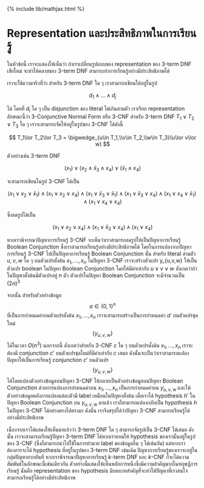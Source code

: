 {% include lib/mathjax.html %}
# Representation และประสิทธิภาพในการเรียนรู้
ในหัวข้อนี้ เราจะแสดงให้เห็นว่า ถ้าเราเปลี่ยนรูปแบบของ representation ของ 3-term DNF
เสียใหม่ จะทำให้คลาสของ 3-term DNF สามารถทำการเรียนรู้อย่างมีประสิทธิภาพได้

เราจะใช้ความจริงที่ว่า สำหรับ 3-term DNF ใด ๆ เราสามารถเขียนให้อยู่ในรูป

$$
d_1\land\dots\land d_j
$$

ได้ โดยที่ $d_i$ ใด ๆ เป็น disjunction ของ literal ไม่เกินสามตัว เราเรียก representation
ลักษณะนี้ว่า 3-Conjunctive Normal Form หรือ 3-CNF
สำหรับ 3-term DNF $T_1\lor T_2\lor T_3$ ใด ๆ เราจะสามารถจัดให้อยู่ในรูปของ 3-CNF ได้ดังนี้

$$
T_1\lor T_2\lor T_3 = \bigwedge_{u\in T_1,\\v\in T_2,\\w\in T_3}(u\lor v\lor w)
$$

ตัวอย่างเช่น 3-term DNF

$$
(x_1)\lor (x_2\land \bar{x}_3\land x_4)\lor (\bar{x}_1\land x_4)
$$

จะสามารถเขียนในรูป 3-CNF ได้เป็น

$$
(x_1\lor x_2\lor \bar{x}_1)\land (x_1\lor x_2\lor x_4)\land
(x_1\lor \bar{x}_3\lor\bar{x}_1)\land (x_1\lor \bar{x}_3\lor x_4)\land
(x_1\lor x_4\lor \bar{x}_1)\land (x_1\lor x_4\lor x_4)
$$

ซึ่งลดรูปได้เป็น

$$
(x_1\lor x_2\lor x_4)\land (x_1\lor \bar{x}_3\lor x_4)\land (x_1\lor x_4)
$$

หากเราพิจารณาปัญหาการเรียนรู้ 3-CNF จะเห็นว่าเราสามารถลดรูปให้เป็นปัญหาการเรียนรู้ Boolean Conjunction
ซึ่งเราสามารถเรียนรู้อย่างมีประสิทธิภาพได้ โดยในการแปลงจากปัญหาการเรียนรู้ 3-CNF ไปเป็นปัญหาการเรียนรู้
Boolean Conjunction นั้น สำหรับ literal สามตัว $u,v,w$ ใด ๆ บนตัวแปรตั้งต้น $x_1,\dots,x_n$ ในปัญหา 3-CNF
เราจะสร้างตัวแปร y_{u,v,w} ให้เป็นตัวแปร boolean ในปัญหา Boolean Conjunction
โดยให้มีค่าเท่ากับ $u\lor v\lor w$ สังเกตว่าถ้าในปัญหาตั้งต้นมีตัวแปรอยู่ $n$ ตัว ตัวแปรในปัญหา Boolean Conjunction
จะมีจำนวนเป็น $(2n)^3$

จากนั้น สำหรับตัวอย่างข้อมูล $$a\in\{0,1\}^n$$ ที่เป็นการกำหนดค่าบนตัวแปรตั้งต้น $x_1,\dots,x_n$
เราจะสามารถสร้างเป็นการกำหนดค่า $a'$ บนตัวแปรชุดใหม่ $$\{y_{u,v,w}\}$$ ได้ในเวลา $O(n^3)$
นอกจากนี้ สังเกตว่าสำหรับ 3-CNF $c$ ใด ๆ บนตัวแปรตั้งต้น $x_1,\dots,x_n$
เราจะต้องมี conjunction $c'$ บนตัวแปรชุดใหม่ที่มีค่าเท่ากับ $c$ เสมอ ดังนั้นจะเป็นว่าเราสามารถแปลงปัญหาให้เป็นการเรียนรู้
conjunction $c'$ บนตัวแปร $$\{y_{u,v,w}\}$$ ได้โดยแปลงตัวอย่างข้อมูลบนปัญหา 3-CNF
ให้กลายเป็นตัวอย่างข้อมูลบนปัญหา Boolean Conjunction ด้วยการแปลงการกำหนดค่าบน $x_1,\dots, x_n$ เป็นการกำหนดค่าบน
$y_{u,v,w}$ และให้ตัวอย่างข้อมูลหลังการแปลงแต่ละตัวมี label เหมือนในปัญหาตั้งต้น
เมื่อเราได้ hypothesis $h'$ ในปัญหา Boolean Conjunction บน $y_{u,v,w}$ มาแล้ว
เราก็สามารถแปลงกลับเป็น hypothesis $h$ ในปัญหา 3-CNF ได้อย่างตรงไปตรงมา
ดังนั้น เราจึงสรุปได้ว่าปัญหา 3-CNF สามารถเรียนรู้ได้อย่างมีประสิทธิภาพ

เนื่องจากเราได้แสดงให้เห็นมาแล้วว่า 3-term DNF ใด ๆ สามารถจัดรูปเป็น 3-CNF ได้เสมอ ดังนั้น
เราจะสามารถเรียนรู้ปัญหา 3-term DNF ได้หากเรายอมให้ hypothesis ของเรานั้นอยู่ในรูปของ 3-CNF
(ซึ่งก็สามารถนำไปใช้ในการทำนาย label ของข้อมูลอื่น ๆ ได้เช่นกัน)
แต่หากเราต้องการจะได้ hypothesis ที่อยู่ในรูปของ 3-term DNF เช่นเดิม ปัญหาการเรียนรู้ของเราจะอยู่ในกลุ่มปัญหายากทันที
หากเราพิจารณาปัญหาการเรียนรู้ $k$-term DNF และ $k$-CNF ก็จะได้ความสัมพันธ์ในลักษณะนี้เช่นเดียวกัน
ตัวอย่างนี้แสดงให้เห็นหลักการหนึ่งซึ่งมีความสำคัญมากในทฤษฎีการเรียนรู้ นั่นคือ representation ของ hypothesis
มีบทบาทสำคัญที่จะทำให้ปัญหาที่เราสนใจสามารถเรียนรู้ได้อย่างมีประสิทธิภาพ
